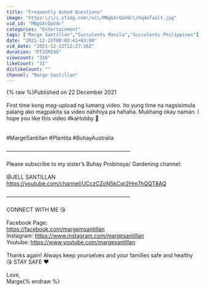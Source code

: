 ```yaml
---
title: "Frequently Asked Questions"
image: "https:\/\/i.ytimg.com\/vi\/MNgGXrQaVdc\/hqdefault.jpg"
vid_id: "MNgGXrQaVdc"
categories: "Entertainment"
tags: ["Marge Santillan","Succulents Manila","Succulents Philippines"]
date: "2021-12-23T00:02:41+03:00"
vid_date: "2021-12-22T12:27:26Z"
duration: "PT15M24S"
viewcount: "316"
likeCount: "31"
dislikeCount: ""
channel: "Marge Santillan"
---
```

{% raw %}Published on 22 December 2021 <br /><br />First time kong mag-upload ng lumang video. Ito yung time na nagsisimula palang ako magpakita sa video nahihiya pa hahaha. Mukhang okay naman. I hope you like this video #kaHobby 🌿<br /><br /><br />#MargeSantillan #Plantita #BuhayAustralia<br /><br />———————————————————————<br /><br />Please subscribe to my sister’s Buhay Probinsya/ Gardening channel: <br /><br />@JELL SANTILLAN<br /><a rel="nofollow" target="blank" href="https://youtube.com/channel/UCczCZoN5kCqr2Hm7hQQT8AQ">https://youtube.com/channel/UCczCZoN5kCqr2Hm7hQQT8AQ</a><br /><br />———————————————————————<br /><br />CONNECT WITH ME 😘<br /><br />Facebook Page:<br /><a rel="nofollow" target="blank" href="https://facebook.com/margemsantillan">https://facebook.com/margemsantillan</a><br />Instagram: <a rel="nofollow" target="blank" href="https://www.instagram.com/margesantillan">https://www.instagram.com/margesantillan</a><br />Youtube: <a rel="nofollow" target="blank" href="https://www.youtube.com/margesantillan">https://www.youtube.com/margesantillan</a><br /><br />Thanks again! Always keep yourselves and your families safe and healthy 😘 STAY SAFE ♥<br /><br />Love,<br />Marge{% endraw %}
